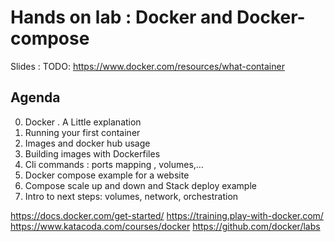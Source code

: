 # Hands on lab : Docker and Docker-compose

Slides : 
TODO: https://www.docker.com/resources/what-container

## Agenda

0. Docker . A Little explanation
1. Running your first container
2. Images and docker hub usage
3. Building images with Dockerfiles
4. Cli commands : ports mapping , volumes,…
5. Docker compose example for a website
6. Compose scale up and down and Stack deploy example
7. Intro to next steps: volumes, network, orchestration 


https://docs.docker.com/get-started/
https://training.play-with-docker.com/
https://www.katacoda.com/courses/docker
https://github.com/docker/labs